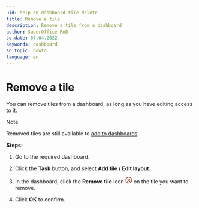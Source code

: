 ```yaml
---
uid: help-en-dashboard-tile-delete
title: Remove a tile
description: Remove a tile from a dashboard
author: SuperOffice RnD
so.date: 07.04.2022
keywords: dashboard
so.topic: howto
language: en
---
```


# Remove a tile

You can remove tiles from a dashboard, as long as you have editing access to it.

> [!NOTE]
> Removed tiles are still available to [add to dashboards][1].

**Steps:**

1. Go to the required dashboard.

2. Click the **Task** button, and select **Add tile / Edit layout**.

3. In the dashboard, click the **Remove tile** icon ![icon][img1] on the tile you want to remove.

4. Click **OK** to confirm.

<!-- Referenced links -->
[1]: add-tile.md

<!-- Referenced images -->
[img1]: ../../../../common/icons/delete-circle-red.png
